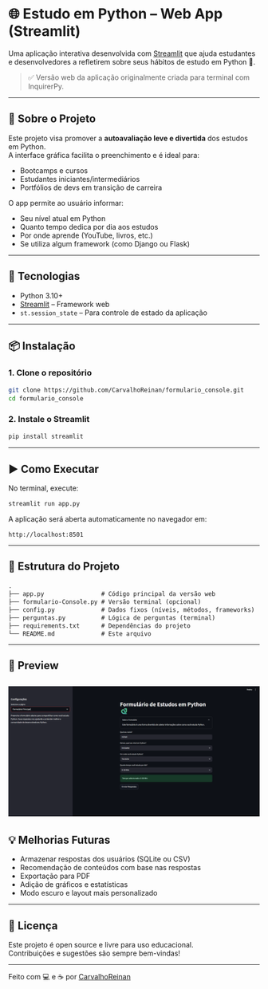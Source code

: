 
# 🌐 Estudo em Python – Web App (Streamlit)

Uma aplicação interativa desenvolvida com [Streamlit](https://streamlit.io/) que ajuda estudantes e desenvolvedores a refletirem sobre seus hábitos de estudo em Python 🐍.

> ✅ Versão web da aplicação originalmente criada para terminal com InquirerPy.

---

## 🚀 Sobre o Projeto

Este projeto visa promover a **autoavaliação leve e divertida** dos estudos em Python.  
A interface gráfica facilita o preenchimento e é ideal para:

- Bootcamps e cursos
- Estudantes iniciantes/intermediários
- Portfólios de devs em transição de carreira

O app permite ao usuário informar:

- Seu nível atual em Python
- Quanto tempo dedica por dia aos estudos
- Por onde aprende (YouTube, livros, etc.)
- Se utiliza algum framework (como Django ou Flask)

---

## 🧰 Tecnologias

- Python 3.10+
- [Streamlit](https://streamlit.io/) – Framework web
- `st.session_state` – Para controle de estado da aplicação

---

## 📦 Instalação

### 1. Clone o repositório

```bash
git clone https://github.com/CarvalhoReinan/formulario_console.git
cd formulario_console
```

### 2. Instale o Streamlit

```bash
pip install streamlit
```

---

## ▶️ Como Executar

No terminal, execute:

```bash
streamlit run app.py
```

A aplicação será aberta automaticamente no navegador em:

```
http://localhost:8501
```

---

## 📁 Estrutura do Projeto

```
.
├── app.py                # Código principal da versão web
├── formulario-Console.py # Versão terminal (opcional)
├── config.py             # Dados fixos (níveis, métodos, frameworks)
├── perguntas.py          # Lógica de perguntas (terminal)
├── requirements.txt      # Dependências do projeto
└── README.md             # Este arquivo
```

---

## 📸 Preview

![alt text](image.png)
---

## 💡 Melhorias Futuras

- Armazenar respostas dos usuários (SQLite ou CSV)
- Recomendação de conteúdos com base nas respostas
- Exportação para PDF
- Adição de gráficos e estatísticas
- Modo escuro e layout mais personalizado

---

## 📄 Licença

Este projeto é open source e livre para uso educacional.  
Contribuições e sugestões são sempre bem-vindas!


---

Feito com 💻 e ☕ por [CarvalhoReinan](https://github.com/CarvalhoReinan)
